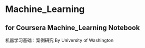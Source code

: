 # Machine_Learning
## for Coursera Machine_Learning Notebook

机器学习基础：案例研究
By University of Washington
